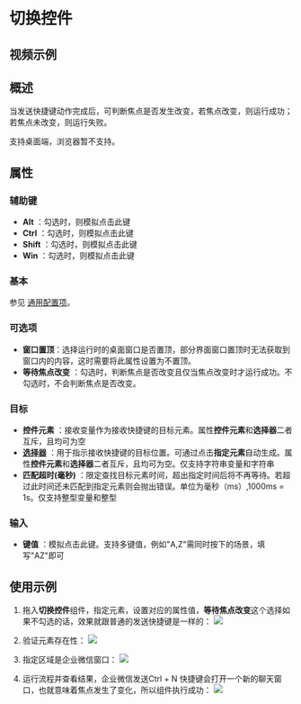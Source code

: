 # 切换控件

## 视频示例

## 概述

当发送快捷键动作完成后，可判断焦点是否发生改变，若焦点改变，则运行成功；若焦点未改变，则运行失败。

支持桌面端，浏览器暂不支持。

## 属性

### 辅助键

- **Alt** ：勾选时，则模拟点击此键
- **Ctrl** ：勾选时，则模拟点击此键
- **Shift** ：勾选时，则模拟点击此键
- **Win** ：勾选时，则模拟点击此键

### 基本

参见 [通用配置项](../Appendix/CommonConfigurationItems.md)。

### 可选项

- **窗口置顶**：选择运行时的桌面窗口是否置顶，部分界面窗口置顶时无法获取到窗口内的内容，这时需要将此属性设置为不置顶。
- **等待焦点改变** ：勾选时，判断焦点是否改变且仅当焦点改变时才运行成功。不勾选时，不会判断焦点是否改变。

### 目标

- **控件元素** ：接收变量作为接收快捷键的目标元素。属性**控件元素**和**选择器**二者互斥，且均可为空
- **[选择器](../../Appendix/Selector.md?_v=v2020.4)** ：用于指示接收快捷键的目标位置。可通过点击**指定元素**自动生成。属性**控件元素**和**选择器**二者互斥，且均可为空。仅支持字符串变量和字符串
- **匹配超时(毫秒)** ：限定查找目标元素时间，超出指定时间后将不再等待。若超过此时间还未匹配到指定元素则会抛出错误。单位为毫秒（ms）,1000ms = 1s。仅支持整型变量和整型

### 输入

- **键值** ：模拟点击此键。支持多键值，例如"A,Z"需同时按下的场景，填写"AZ"即可

## 使用示例

1. 拖入**切换控件**组件，指定元素，设置对应的属性值，**等待焦点改变**这个选择如果不勾选的话，效果就跟普通的发送快捷键是一样的：
![](https://docimages.blob.core.chinacloudapi.cn/images/Activities/SwitchControl1.png)

2. 验证元素存在性：
![](https://docimages.blob.core.chinacloudapi.cn/images/Activities/SwitchControl2.png)

3. 指定区域是企业微信窗口：
![](https://docimages.blob.core.chinacloudapi.cn/images/Activities/SwitchControl_selectedZone.png)

4. 运行流程并查看结果，企业微信发送Ctrl + N 快捷键会打开一个新的聊天窗口，也就意味着焦点发生了变化，所以组件执行成功：
![](https://docimages.blob.core.chinacloudapi.cn/images/Activities/SwitchControl1.png)
